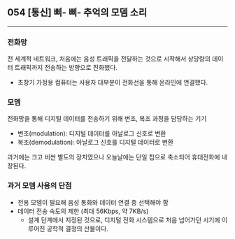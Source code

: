 ## 054 [통신] 삐- 삐- 추억의 모뎀 소리

---

### 전화망
전 세계적 네트워크, 처음에는 음성 트래픽을 전달하는 것으로 시작해서 상당량의 데이터 트래픽까지 전송하는 방향으로 진화했다.
- 초창기 가정용 컴퓨터는 사용자 대부분이 전화선을 통해 온라인에 연결했다.

### 모뎀
전화망을 통해 디지털 데이터를 전송하기 위해 변조, 복조 과정을 담당하는 기기
- 변조(modulation): 디지털 데이터를 아날로그 신호로 변환
- 복조(demodulation): 아날로그 신호를 디지털 데이터로 변환

과거에는 크고 비싼 별도의 장치였으나 오늘날에는 단일 칩으로 축소되어 휴대전화에 내장된다.

### 과거 모뎀 사용의 단점
- 전용 모뎀이 필요해 음성 통화와 데이터 연결 중 선택해야 함
- 데이터 전송 속도의 제한 (최대 56Kbps, 약 7KB/s)
  - 설계 단계에서 지정된 것으로, 디지털 전화 시스템으로 처음 넘어가던 시기에 이루어진 공학적 결정의 산물이다.